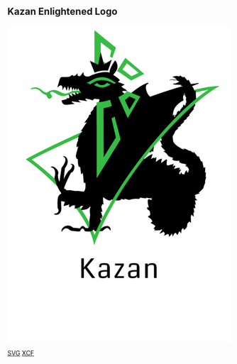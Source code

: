 ## Kazan Enlightened Logo

<img src="logo.png">

<a href="kzn-enl-logo.svg">SVG</a>
<a href="logo_A4.xcf">XCF</a>
